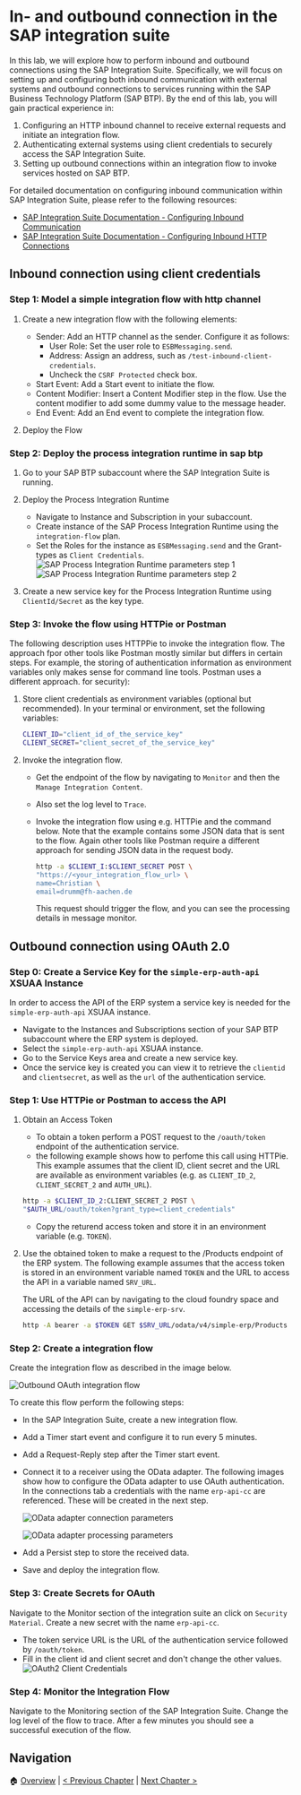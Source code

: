 # In- and outbound connection in the SAP integration suite

In this lab, we will explore how to perform inbound and outbound connections
using the SAP Integration Suite. Specifically, we will focus on setting up and
configuring both inbound communication with external systems and outbound
connections to services running within the SAP Business Technology Platform
(SAP BTP). By the end of this lab, you will gain practical experience in:

1. Configuring an HTTP inbound channel to receive external requests and
   initiate an integration flow.
2. Authenticating external systems using client credentials to securely access
   the SAP Integration Suite.
3. Setting up outbound connections within an integration flow to invoke
   services hosted on SAP BTP.

For detailed documentation on configuring inbound communication within SAP
Integration Suite, please refer to the following resources:

- [SAP Integration Suite Documentation - Configuring Inbound
  Communication](https://help.sap.com/docs/integration-suite/sap-integration-suite/configuring-inbound-communication)
- [SAP Integration Suite Documentation - Configuring Inbound HTTP
  Connections](https://help.sap.com/docs/integration-suite/sap-integration-suite/configuring-inbound-http-connections)

## Inbound connection using client credentials

### Step 1: Model a simple integration flow with http channel

1. Create a new integration flow with the following elements:

   - Sender: Add an HTTP channel as the sender. Configure it as follows:
     - User Role: Set the user role to `ESBMessaging.send`.
     - Address: Assign an address, such as `/test-inbound-client-credentials`.
     - Uncheck the `CSRF Protected` check box. 
   - Start Event: Add a Start event to initiate the flow.
   - Content Modifier: Insert a Content Modifier step in the flow. Use the
     content modifier to add some dummy value to the message header.
   - End Event: Add an End event to complete the integration flow.

2. Deploy the Flow

### Step 2: Deploy the process integration runtime in sap btp

1. Go to your SAP BTP subaccount where the SAP Integration Suite is running.

2. Deploy the Process Integration Runtime

   - Navigate to Instance and Subscription in your subaccount.
   - Create instance of the SAP Process Integration Runtime using the
     `integration-flow` plan.
   - Set the Roles for the instance as `ESBMessaging.send` and the Grant-types
     as `Client Credentials`. ![SAP Process Integration Runtime parameters step
1](./imgs/create-if-runtime-1.png) ![SAP Process Integration Runtime
parameters step 2](./imgs/create-if-runtime-2.png)

3. Create a new service key for the Process Integration Runtime using
   `ClientId/Secret` as the key type.

### Step 3: Invoke the flow using HTTPie or Postman

The following description uses HTTPPie to invoke the integration flow.
The approach fpor other tools like Postman mostly similar but differs in certain 
steps. For example, the storing of authentication information as environment variables
only makes sense for command line tools. Postman uses a different approach. 
for security):

1. Store client credentials as environment variables (optional but recommended).
   In your terminal or environment, set the following variables:

   ```bash
   CLIENT_ID="client_id_of_the_service_key"
   CLIENT_SECRET="client_secret_of_the_service_key"
   ```

3. Invoke the integration flow.

   - Get the endpoint of the flow by navigating to `Monitor` and then the
     `Manage Integration Content`.
   - Also set the log level to `Trace`.
   - Invoke the integration flow using e.g. HTTPie and the command below. Note
     that the example contains some JSON data that is sent to the flow. Again other
     tools like Postman require a different approach for sending JSON data in the request
     body.

     ```bash
     http -a $CLIENT_I:$CLIENT_SECRET POST \
     "https://<your_integration_flow_url> \
     name=Christian \
     email=drumm@fh-aachen.de
     ```

     This request should trigger the flow, and you can see the processing
     details in message monitor.

## Outbound connection using OAuth 2.0

### Step 0: Create a Service Key for the `simple-erp-auth-api` XSUAA Instance

In order to access the API of the ERP system a service key is needed for the
`simple-erp-auth-api` XSUAA instance.

- Navigate to the Instances and Subscriptions section of your SAP BTP
  subaccount where the ERP system is deployed.
- Select the `simple-erp-auth-api` XSUAA instance.
- Go to the Service Keys area and create a new service key.
- Once the service key is created you can view it to retrieve the `clientid`
  and `clientsecret`, as well as the `url` of the authentication service.

### Step 1: Use HTTPie or Postman to access the API

1. Obtain an Access Token

   - To obtain a token perform a POST request to the `/oauth/token`
     endpoint of the authentication service.
   - the following example shows how to perfome this call using HTTPie. This
     example assumes that the client ID, client secret and the URL are available
     as environment variables (e.g. as `CLIENT_ID_2`, `CLIENT_SECRET_2` and `AUTH_URL`).

   ```bash
   http -a $CLIENT_ID_2:CLIENT_SECRET_2 POST \
   "$AUTH_URL/oauth/token?grant_type=client_credentials"
   ```

   - Copy the returend access token and store it in an environment variable
     (e.g. `TOKEN`).

2. Use the obtained token to make a request to the /Products endpoint of the
   ERP system. The following example assumes that the access token is stored in
   an environment variable named `TOKEN` and the URL to access the API in a
   variable named `SRV_URL`.

   The URL of the API can by navigating to the cloud foundry space and
   accessing the details of the `simple-erp-srv`.

   ```bash
   http -A bearer -a $TOKEN GET $SRV_URL/odata/v4/simple-erp/Products
   ```

### Step 2: Create a integration flow

Create the integration flow as described in the image below.

![Outbound OAuth integration flow](./imgs/outbound-oauth-flow.png)

To create this flow perform the following steps:

- In the SAP Integration Suite, create a new integration flow.
- Add a Timer start event and configure it to run every 5 minutes.
- Add a Request-Reply step after the Timer start event.
- Connect it to a receiver using the OData adapter. The following images show
  how to configure the OData adapter to use OAuth authentication. In the
  connections tab a credentials with the name `erp-api-cc` are referenced. These
  will be created in the next step.

  ![OData adapter connection parameters](./imgs/odata-adapter-1.png)

  ![OData adapter processing parameters](./imgs/odata-adapter-2.png)

- Add a Persist step to store the received data.
- Save and deploy the integration flow.

### Step 3: Create Secrets for OAuth

Navigate to the Monitor section of the integration suite an click on `Security
Material`. Create a new secret with the name `erp-api-cc`.

- The token service URL is the URL of the authentication service followed by `/oauth/token`.
- Fill in the client id and client secret and don't change the other values.
  ![OAuth2 Client Credentials](./imgs/oauth-secrets.png)

### Step 4: Monitor the Integration Flow

Navigate to the Monitoring section of the SAP Integration Suite. Change the log
level of the flow to trace. After a few minutes you should see a successful
execution of the flow.

## Navigation

🏠 [Overview](../README.md) | [< Previous Chapter](./integration-suite.md) | [Next Chapter >](./messaging.md)
